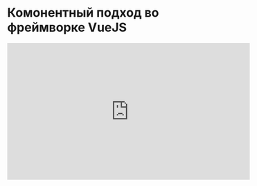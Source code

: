# Комонентный подход во фреймворке VueJS



<iframe width="560" height="315" src="https://www.youtube.com/embed/1AC3Qedly-E" frameborder="0" allow="accelerometer; autoplay; encrypted-media; gyroscope; picture-in-picture" allowfullscreen></iframe>
